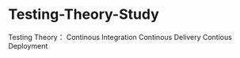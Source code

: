 # Testing-Theory-Study
Testing Theory：
Continous Integration
Continous Delivery
Contious Deployment
